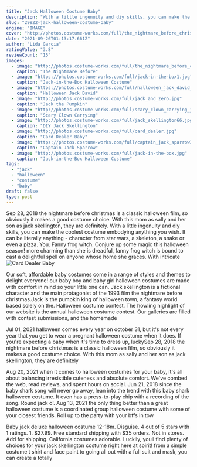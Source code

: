 ```yaml
---
title: "Jack Halloween Costume Baby"
description: "With a little ingenuity and diy skills, you can make the coolest costume embodying anything you wish. It can be literally anything - character from star wars, a skeleton, a snake or even a pizza. You"
slug: "29922-jack-halloween-costume-baby"
engine: "IMAGE"
cover: "http://photos.costume-works.com/full/the_nightmare_before_christmas_jack_baby.jpg"
date: "2021-09-26T01:13:17.661Z"
author: "Lida Garcia"
ratingValue: "3.8"
reviewCount: "15"
images:
  - image: "http://photos.costume-works.com/full/the_nightmare_before_christmas_jack_baby.jpg"
    caption: "The Nightmare Before"
  - image: "https://photos.costume-works.com/full/jack-in-the-box1.jpg"
    caption: "Jack-in-the-Box Halloween Costume"
  - image: "https://photos.costume-works.com/full/halloween_jack_david_bowie4.jpg"
    caption: "Halloween Jack David"
  - image: "http://photos.costume-works.com/full/jack_and_zero.jpg"
    caption: "Jack the Pumpkin"
  - image: "http://photos.costume-works.com/full/scary_clown_carrying_jester.jpg"
    caption: "Scary Clown Carrying"
  - image: "http://photos.costume-works.com/full/jack_skellington66.jpg"
    caption: "DIY Jack Skellington"
  - image: "http://photos.costume-works.com/full/card_dealer.jpg"
    caption: "Card Dealer Baby"
  - image: "https://photos.costume-works.com/full/captain_jack_sparrow3.jpg"
    caption: "Captain Jack Sparrow"
  - image: "http://photos.costume-works.com/full/jack-in-the-box.jpg"
    caption: "Jack-in-the-Box Halloween Costume"
tags:
  - "jack"
  - "halloween"
  - "costume"
  - "baby"
draft: false
type: post
---
```


Sep 28, 2018 the nightmare before christmas is a classic halloween film, so obviously it makes a good costume choice. With this mom as sally and her son as jack skellington, they are definitely. With a little ingenuity and diy skills, you can make the coolest costume embodying anything you wish. It can be literally anything - character from star wars, a skeleton, a snake or even a pizza. You. Fanny frog witch. Conjure up some magic this halloween season! more charming than she is dreadful, fanny frog witch is bound to cast a delightful spell on anyone whose home she graces. With intricate
![Card Dealer Baby](http://photos.costume-works.com/full/card_dealer.jpg "Card Dealer Baby")

Our soft, affordable baby costumes come in a range of styles and themes to delight everyone! our baby boy and baby girl halloween costumes are made with comfort in mind so your little one can. Jack skellington is a fictional character and the main protagonist of the 1993 film the nightmare before christmas.Jack is the pumpkin king of halloween town, a fantasy world based solely on the. Halloween costume contest. The howling highlight of our website is the annual halloween costume contest. Our galleries are filled with contest submissions, and the homemade
<!--inArticleAds-->

<!--galleryOne-->

Jul 01, 2021 halloween comes every year on october 31, but it's not every year that you get to wear a pregnant halloween costume when it does. If you're expecting a baby when it's time to dress up, luckySep 28, 2018 the nightmare before christmas is a classic halloween film, so obviously it makes a good costume choice. With this mom as sally and her son as jack skellington, they are definitely
<!--inArticleAds-->

<!--galleryTwo-->

Aug 20, 2021 when it comes to halloween costumes for your baby, it's all about balancing irresistible cuteness and absolute comfort. We've combed the web, read reviews, and spent hours on social. Jun 21, 2018 since the baby shark song will never go away, lean into the trend with this baby shark halloween costume. It even has a press-to-play chip with a recording of the song.  Round jack o'. Aug 13, 2021 the only thing better than a great halloween costume is a coordinated group halloween costume with some of your closest friends. Roll up to the party with your bffs in tow
<!--galleryThree-->

Baby jack deluxe halloween costume 12-18m. Disguise. 4 out of 5 stars with 1 ratings. 1. $27.99. Free standard shipping with $35 orders. Not in stores. Add for shipping. California costumes adorable. Luckily, youll find plenty of choices for your jack skellington costume right here at spirit! from a simple costume t shirt and face paint to going all out with a full suit and mask, you can create a totally